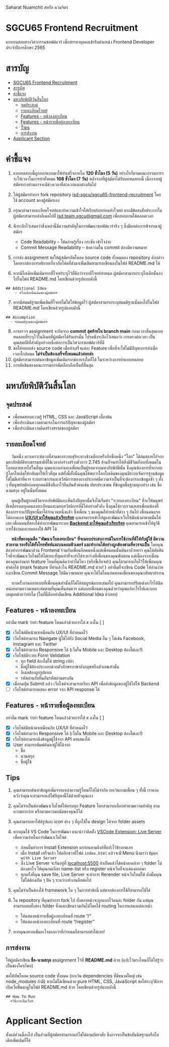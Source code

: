 Saharat Nuamchit
สหรัถ นวมจิตร

# SGCU65 Frontend Recruitment

แบบทดสอบทางวิศวกรรมซอฟต์แวร์ เพื่อสรรหาบุคคลเข้ารับตำแหน่ง Frontend Developer ประจำปีการศึกษา 2565

# สารบัญ

- [SGCU65 Frontend Recruitment](#sgcu65-frontend-recruitment)
- [สารบัญ](#สารบัญ)
- [คำชี้แจง](#คำชี้แจง)
- [มหาภัยพิบัติวันสิ้นโลก](#มหาภัยพิบัติวันสิ้นโลก)
  - [จุดประสงค์](#จุดประสงค์)
  - [รายละเอียดโจทย์](#รายละเอียดโจทย์)
  - [Features - หน้าลงทะเบียน](#features---หน้าลงทะเบียน)
  - [Features - หน้ารายชื่อผู้ลงทะเบียน](#features---หน้ารายชื่อผู้ลงทะเบียน)
  - [Tips](#tips)
  - [การส่งงาน](#การส่งงาน)
- [Applicant Section](#applicant-section)

# คำชี้แจง

1. แบบทดสอบนี้ถูกออกแบบมาให้ทำเสร็จภายใน **120 ชั่วโมง (5 วัน)** อย่างไรก็ตามคณะกรรมการฯ จะให้เวลาในการทำทั้งหมด **168 ชั่วโมง (7 วัน)** หลังจากที่ผู้สมัครได้รับบททดสอบนี้ เนื่องจากผู้สมัครบางท่านอาจจะมีช่วงเวลาที่สะดวกแตกต่างกันไป
2. ให้ผู้สมัครทำการ fork repository [isd-sgcu/sgcu65-frontend-recruitment](https://github.com/isd-sgcu/sgcu65-frontend-recruitment) โดยใช้ account ของผู้สมัครเอง
3. กรุณาอ่านรายละเอียดโจทย์และทำความเข้าใจให้เรียบร้อยก่อนทำโจทย์ หากมีข้อสงสัยประการใดผู้สมัครสามารถส่งอีเมลไปที่ isd.team.sgcu@gmail.com เพื่อสอบถามได้ตลอดเวลา
4. พึงระลึกไว้เสมอว่าสิ่งเหล่านี้มีความสำคัญในการพัฒนาซอฟต์แวร์จริง ๆ ซึ่งมีผลต่อการพิจารณาผู้สมัคร

   - Code Readability – โค้ดอ่านรู้เรื่อง กระชับ เข้าใจง่าย
   - Commit Message Readability – ข้อความใน commit ต้องมีความหมาย

5. การส่ง assignment ขอให้ผู้สมัครอัพโหลด source code ทั้งหมดลง repository ดังกล่าว โดยหากต้องการอธิบายเกี่ยวกับโค้ดที่ส่งมาเพิ่มเติมสามารถเขียนลงในไฟล์ README.md ได้
6. หากมีไอเดียเพิ่มเติมจากที่โจทย์ระบุไว้ที่ดีกว่าจากที่โจทย์กำหนด ผู้สมัครสามารถระบุไอเดียนั้นลงไปในไฟล์ README.md โดยเขียนด้วยรูปแบบดังนี้

```
## Additional Idea
    - <ไอเดียเพิ่มเติมของผู้สมัคร>
```

7. หากมีสมมติฐานเพิ่มเติมที่โจทย์ไม่ได้ให้ข้อมูลไว้ ผู้สมัครสามารถระบุสมมติฐานนั้นลงไปในไฟล์ README.md โดยเขียนด้วยรูปแบบดังนี้

```
## Assumption
  - <สมมติฐานของผู้สมัคร>
```

8. การตรวจ assignment จะยึดจาก **commit สุดท้ายใน branch main** ก่อนเวลาสิ้นสุดแบบทดสอบที่ระบุไว้ในอีเมลที่ผู้สมัครได้รับเท่านั้น โปรดพึงระลึกไว้เสมอว่า การตรงต่อเวลา เป็นคุณสมบัติที่สำคัญอย่างหนึ่งต่อการเป็นวิศวกรซอฟต์แวร์ที่ดี
9. ขอให้ทยอยส่ง source code เมื่อทำเสร็จแต่ละ Feature เพื่อที่จะได้ไม่มีปัญหาการส่งเมื่อเวลาใกล้หมด **ไม่จำเป็นต้องเสร็จทั้งหมดแล้วค่อยส่ง**
10. ผู้สมัครสามารถค้นหาข้อมูลเพิ่มเติมจากช่องทางใดก็ได้ ในระหว่างการทำแบบทดสอบ
11. การตัดสินของคณะกรรมการคัดเลือกถือเป็นที่สิ้นสุด

# มหาภัยพิบัติวันสิ้นโลก

## จุดประสงค์

- เพื่อทดสอบความรู้ HTML, CSS และ JavaScript เบื้องต้น
- เพื่อประเมินความสามารถในการแก้ปัญหาของผู้สมัคร
- เพื่อประเมินความคิดสร้างสรรค์ของผู้สมัคร

## รายละเอียดโจทย์

&emsp; วันหนึ่ง ดาวเคราะห์ดวงที่สามของระบบสุริยะทางช้างเผือกหรืออีกชื่อหนึ่ง "โลก" ได้ล่มสลายไปจากมหาภัยพิบัติทางธรรมชาติที่ใช้เวลาก่อร่างสร้างตัวกว่า 2.745 ล้านปีจนทำให้สิ่งมีชีวิตเกือบทั้งหมดในโลกมลายหายไปในที่สุด คุณและเหล่าผองเพื่อนเป็นผู้รอดจากมหาภัยพิบัตินั้น ซึ่งคุณต้องการที่จะกอบกู้โลกใบเดิมให้กลับมาให้เร็วที่สุด แต่ทั้งนี้ทั้งนั้นคุณได้พบว่าโลกใบเดิมของคุณมีระบบจัดการฐานข้อมูลได้ไม่ดีเท่าที่ควร ระบบราชการและสวัสดิการของบางประเทศมีความจำเป็นที่จะต้องกรอกข้อมูลซ้ำ ๆ ทั้ง ๆ ที่มนุษย์สมัยก่อนทุกคนมีสิ่งที่เอาไว้ยืนยันตัวตนเช่น บัตรประชาชน ที่ข้อมูลพื้นฐานทุกอย่าง เช่น ชื่อ นามสกุล อยู่ในนั้นทั้งหมด

&emsp; คุณผู้เป็นผู้รอดชีวิตจากภัยพิบัติและเห็นถึงปัญหานั้นจึงได้เริ่มทำ "ระบบลงทะเบียน" ที่จะให้มนุษย์ที่เหลือรอดทุกคนลงทะเบียนและมอบสวัสดิการที่ดีให้อย่างทั่วถึง ซึ่งคุณได้รวบรวมเหล่าเพื่อนพ้องที่ต้องการจะแก้ปัญหานี้มาได้จำนวนหนึ่งแล้ว ซึ่งเพื่อน ๆ ของคุณก็ทำหน้าที่ต่าง ๆ กันไป เพื่อนคนแรกได้ออกแบบ **[UX/UI มาให้คุณแล้วเรียบร้อย](https://www.figma.com/file/P4zQF5c5xfEITvO4Ojcfox/ISD65-Frontend-Recruitment?node-id=0%3A1)** คุณสามารถเข้าไปดูและพัฒนาเว็บให้มีหน้าตาตามนั้นได้เลย เพื่อนคนที่สองได้ทำการพัฒนาระบบ **[Backend มาให้คุณแล้วเรียบร้อย](http://isd-test.cucheck.in/)** คุณสามารถเข้าไปดูวิธีการใช้งานและทดลองใช้ API ได้

&emsp; **หน้าที่ของคุณคือ "พัฒนาเว็บลงทะเบียน" ที่จะมอบประสบการณ์ในการใช้งานที่ดีให้กับผู้ใช้ มีความสวยงาม รองรับได้ทั้งโทรศัพท์และบนคอมพิวเตอร์ และทำงานได้อย่างถูกต้องตามที่ควรจะเป็น** โดยคุณต้องทำการพัฒนาส่วน Frontend ร่วมกับเพื่อนอีกคนหนึ่งแต่เพื่อนคนนั้นดันลาป่วยยาว คุณได้ตัดสินใจที่จะพัฒนาเว็บไซต์ให้ได้เยอะที่สุดเท่าที่จะทำได้ระหว่างที่เพื่อนของคุณพักผ่อน แต่เนื่องจากเพื่อนของคุณเก่งมาก feature ไหนที่คุณคิดว่าทำไม่ไหว (หรือขี้เกียจทำ) คุณก็สามารถเก็บไว้ให้เพื่อนคุณทำต่อได้ (mark feature ที่ทำแล้วใน README.md ด้วย! ) อย่าลืมที่จะเขียน Code ให้อ่านง่าย และเขียน Commit Message ให้มีความหมาย คุณจะได้ไม่โดนบ่นตอนเพื่อนของคุณกลับมาทำงาน

&emsp; บางครั้งงานออกแบบที่เพื่อนคุณทำนั้นก็ไม่ได้สมบูรณ์แบบเสมอไป คุณสามารถปรับแต่งอะไรได้นิดหน่อยตามความเหมาะสมตามที่คุณเห็นสมควร แต่บอกเพื่อนของคุณด้วยว่าคุณแก้อะไรไปและบอกเหตุผลด้วยว่าทำไม (ในที่นี้คืออย่าลืมเขียน Additional Idea ด้วยยย)

## Features - หน้าลงทะเบียน

อย่าลืม mark ว่าทำ feature ไหนแล้วด้วยการใส่ x ลงใน [ ]

- [x] เว็บไซต์มีหน้าตาเหมือนกับ UX/UI ที่กำหนดไว้
- [x] เว็บไซต์สามารถ Navigate ผู้ใช้ไปยัง Social Media อื่น ๆ ได้เช่น Facebook, Instagram และ Twitter
- [x] เว็บไซต์สามารถ Responsive ได้ (เว็บใน Mobile และ Desktop ต้องไม่เละ!)
- [x] เว็บไซต์มีระบบ Form Validation
  - ทุก field ต้องไม่ใช่ string เปล่า
  - ชื่อผู้ใช้ต้องประกอบด้วยตัวอักษรภาษาอังกฤษหรือตัวเลขเท่านั้น
  - อีเมลต้องถูกรูปแบบ
  - รหัสผ่านกับยืนยันรหัสผ่านตรงกัน
- [x] เมื่อกดปุ่ม Submit แล้ว เว็บไซต์จะสามารถเรียก API เพื่อส่งข้อมูลของผู้ใช้ไปให้ Backend
- [ ] เว็บไซต์สามารถแสดง error จาก API response ได้

## Features - หน้ารายชื่อผู้ลงทะเบียน

อย่าลืม mark ว่าทำ feature ไหนแล้วด้วยการใส่ x ลงใน [ ]

- [x] เว็บไซต์มีหน้าตาเหมือนกับ UX/UI ที่กำหนดไว้
- [x] เว็บไซต์สามารถ Responsive ได้ (เว็บใน Mobile และ Desktop ต้องไม่เละ!)
- [x] เว็บไซต์สามารถดึงข้อมูลผู้ใช้จาก API มาแสดงได้
- [x] User สามารถพิมพ์ค้นหาผู้ใช้ได้จาก
  - ชื่อ
  - นามสกุล
  - ชื่อผู้ใช้

## Tips

1. คุณสามารถค้นหาข้อมูลเพิ่มจากแหล่งความรู้ไหนก็ได้ไม่จำกัด ยกเว้นถามเพื่อน ๆ ทั้งนี้ เราคาดหวังว่าคุณจะสามารถแก้ไขปัญหานี้ได้ด้วยตัวคุณเอง
2. คุณไม่จำเป็นต้องพัฒนาเว็บไซต์ให้ครบทุก Feature โดยสามารถเลือกทำตามความสำคัญ ตามความยากง่าย หรือตามความถนัดของคุณก็ได้
3. คุณสามารถหาไฟล์รูปและ icon ต่าง ๆ ที่ถูกใช้ใน design ได้จาก folder assets
4. หากคุณใช้ VS Code ในการพัฒนา แนะนำว่าติดตั้ง [VSCode Extension: Live Server](https://marketplace.visualstudio.com/items?itemName=ritwickdey.LiveServer) เพื่อความง่ายในการพัฒนาเว็บไซต์

   - ก่อนอื่นทำการ Install Extension มาก่อนตามลิงก์ที่แปะไว้ข้างบนเลย
   - เมื่อ Install เสร็จแล้ว ให้คลิกขวาที่ไฟล์ `index.html` แล้วจะมี Menu นึงมาว่า `Open with Live Server`
   - ซึ่ง Live Server จะรันอยู่ที่ [localhost:5500](http://localhost:5500) ถ้าเปิดแล้วได้หน้าตาคล้าย ๆ folder ไม่ต้องตกใจ ให้คุณกดเลือก name-list หรือ register หน้าเว็บก็จะแสดงออกมา
   - ทุกครั้งที่คุณ save file, Live Server จะทำการ Rerender หน้าเว็บใหม่ให้ ดังนั้นคุณไม่ได้ต้องเปิด ๆ ปิด ๆ ระหว่างทำงานอีกต่อไป

5. คุณไม่จำเป็นต้องใช้ framework ใด ๆ ในการทำข้อนี้ แต่หากต้องการใช้ก็สามารถใช้ได้
6. ใน repository ที่คุณทำการ fork ไป ทั้งสองหน้าจะถูกแยกไว้คนละ folder กัน แต่คุณสามารถลบทั้งสอง folder ทิ้งและเขียนรวมกันได้โดยใช้ routing ในการแสดงแต่ละหน้า

   - ให้แสดงหน้ารายชื่อผู้ลงทะเบียนที่ route “/”
   - ให้แสดงหน้าลงทะเบียนที่ route “/register”

7. หากคุณอยากเพิ่มอะไรมากกว่าที่กำหนดก็สามารถทำได้เลย!

## การส่งงาน

ให้ผู้สมัครเขียน **ชื่อ-นามสกุล** assignment ไว้ที่ **README.md** ด้วย (แปะไว้ตรงไหนก็ได้ให้รู้ว่าเป็นของใครก็พอ)

ขอให้อัพโหลด source code ทั้งหมด (ยกเว้น dependencies ที่มีขนาดใหญ่ เช่น node_modules ถ้ามี) หากไม่ได้เขียนด้วย pure HTML, CSS, JavaScript ขอให้ระบุวิธีการเปิดเว็บขึ้นมาดูในไฟล์ README.md ด้วย โดยเขียนด้วยรูปแบบดังนี้

```
## How To Run
  <วิธีการเปิดเว็บ>
```

# Applicant Section

ตั้งแต่ส่วนนี้ลงไป เป็นส่วนที่ผู้สมัครสามารถแก้ไขได้ตามอัธยาศัย ซึ่งอาจจะเป็นข้อสันนิษฐานหรือไอเดียเพิ่มเติมก็ได้
